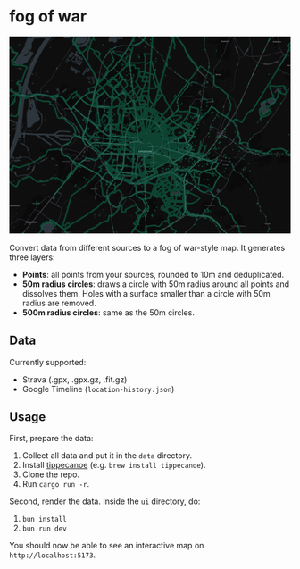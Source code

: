 # fog of war

![Screenshot](.github/screenshot.jpg)

Convert data from different sources to a fog of war-style map. It generates three layers:

- **Points**: all points from your sources, rounded to 10m and deduplicated.
- **50m radius circles**: draws a circle with 50m radius around all points and dissolves them. Holes with a surface smaller than a circle with 50m radius are removed.
- **500m radius circles**: same as the 50m circles.

## Data

Currently supported:

- Strava (.gpx, .gpx.gz, .fit.gz)
- Google Timeline (`location-history.json`)

## Usage

First, prepare the data:

1. Collect all data and put it in the `data` directory.
2. Install [tippecanoe](https://github.com/felt/tippecanoe) (e.g. `brew install tippecanoe`).
3. Clone the repo.
4. Run `cargo run -r`.

Second, render the data. Inside the `ui` directory, do:

1. `bun install`
2. `bun run dev`

You should now be able to see an interactive map on `http://localhost:5173`.
